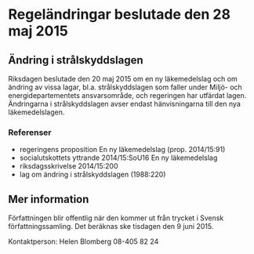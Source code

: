 # Regeländringar beslutade den 28 maj 2015

## Ändring i strålskyddslagen

Riksdagen beslutade den 20 maj 2015 om en ny läkemedelslag och om ändring av vissa lagar, bl.a. strålskyddslagen som faller under Miljö- och energidepartementets ansvarsområde, och regeringen har utfärdat lagen. Ändringarna i strålskyddslagen avser endast hänvisningarna till den nya läkemedelslagen.

### Referenser

* regeringens proposition En ny läkemedelslag (prop. 2014/15:91)
* socialutskottets yttrande 2014/15:SoU16 En ny läkemedelslag
* riksdagsskrivelse 2014/15:200
* lag om ändring i strålskyddslagen (1988:220)

## Mer information

Författningen blir offentlig när den kommer ut från trycket i Svensk författningssamling. Det beräknas ske tisdagen den 9 juni 2015.

Kontaktperson: Helen Blomberg 08-405 82 24
